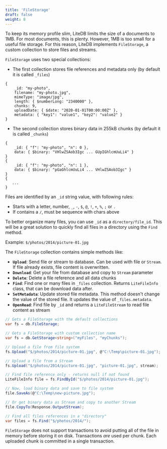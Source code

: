 ```yaml
---
title: 'FileStorage'
draft: false
weight: 8
---
```


To keep its memory profile slim, LiteDB limits the size of a documents to 1MB. For most documents, this is plenty. However, 1MB is too small for a useful file storage. For this reason, LiteDB implements `FileStorage`, a custom collection to store files and streams.

`FileStorage` uses two special collections:

- The first collection stores file references and metadata only (by default it is called `_files`)

```JS
{
    _id: "my-photo",
    filename: "my-photo.jpg",
    mimeType: "image/jpg",
    length: { $numberLong: "2340000" },
	chunks: 9,
    uploadDate: { $date: "2020-01-01T00:00:00Z" },
    metadata: { "key1": "value1", "key2": "value2" }
}
```

- The second collection stores binary data in 255kB chunks (by default it is called `_chunks`)

```JS
{
    _id: { "f": "my-photo", "n": 0 },
    data: { $binary: "VHlwZSAob3Igc ... GUpIGhlcmUuLi4" }
}
{
    _id: { "f": "my-photo", "n": 1 },
    data: { $binary: "pGaGhlcmUuLi4 ... VHlwZSAob3Igc" }
}
{
   ...
}
```

Files are identified by an `_id` string value, with following rules:

- Starts with a letter, number, `_`, `-`, `$`, `@`, `!`, `+`, `%`, `;` or `.`
- If contains a `/`, must be sequence with chars above 

To better organize many files, you can use `_id` as a `directory/file_id`. This will be a great solution to quickly find all files in a directory using the `Find` method.

Example: `$/photos/2014/picture-01.jpg`

The `FileStorage` collection contains simple methods like:

- **`Upload`**: Send file or stream to database. Can be used with file or `Stream`. If file already exists, file content is overwritten.
- **`Download`**: Get your file from database and copy to `Stream` parameter
- **`Delete`**: Delete a file reference and all data chunks
- **`Find`**: Find one or many files in `_files` collection. Returns `LiteFileInfo` class, that can be download data after.
- **`SetMetadata`**: Update stored file metadata. This method doesn't change the value of the stored file.  It updates the value of `_files.metadata`.
- **`OpenRead`**: Find file by `_id` and returns a `LiteFileStream` to read file content as stream

```C#
// Gets a FileStorage with the default collections
var fs = db.FileStorage;

// Gets a FileStorage with custom collection name
var fs = db.GetStorage<string>("myFiles", "myChunks");

// Upload a file from file system
fs.Upload("$/photos/2014/picture-01.jpg", @"C:\Temp\picture-01.jpg");

// Upload a file from a Stream
fs.Upload("$/photos/2014/picture-01.jpg", "picture-01.jpg", stream);

// Find file reference only - returns null if not found
LiteFileInfo file = fs.FindById("$/photos/2014/picture-01.jpg");

// Now, load binary data and save to file system
file.SaveAs(@"C:\Temp\new-picture.jpg");

// Or get binary data as Stream and copy to another Stream
file.CopyTo(Response.OutputStream);

// Find all files references in a "directory"
var files = fs.Find("$/photos/2014/");
```

`FileStorage` does not support transactions to avoid putting all of the file in memory before storing it on disk. Transactions *are* used per chunk. Each uploaded chunk is committed in a single transaction.